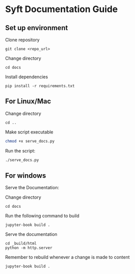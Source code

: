 # Syft Documentation Guide

## Set up environment
Clone repository
```
git clone <repo_url>
```

Change directory
```
cd docs
```

Install dependencies
```
pip install -r requirements.txt

```

## For Linux/Mac
Change directory
```
cd ..
```
Make script executable

```bash
chmod +x serve_docs.py
```

Run the script:

```bash
./serve_docs.py
```

## For windows
Serve the Documentation:

Change directory
```
cd docs
```

Run the following command to build
```
jupyter-book build .
```

Serve the documentation
```
cd _build/html
python -m http.server
```

Remember to rebuild whenever a change is made to content
```
jupyter-book build .

```
